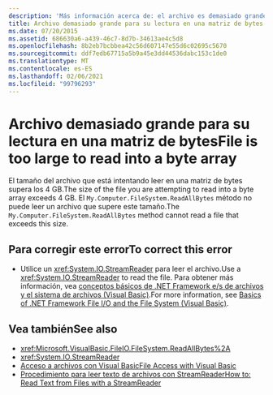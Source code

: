 ```yaml
---
description: 'Más información acerca de: el archivo es demasiado grande para leerlo en una matriz de bytes'
title: Archivo demasiado grande para su lectura en una matriz de bytes
ms.date: 07/20/2015
ms.assetid: 686630a6-a439-46c7-8d7b-34613ae4c5d8
ms.openlocfilehash: 8b2eb7bcbbea42c56d607147e55d6c02695c5670
ms.sourcegitcommit: ddf7edb67715a5b9a45e3dd44536dabc153c1de0
ms.translationtype: MT
ms.contentlocale: es-ES
ms.lasthandoff: 02/06/2021
ms.locfileid: "99796293"
---
```

# <a name="file-is-too-large-to-read-into-a-byte-array"></a><span data-ttu-id="f5212-103">Archivo demasiado grande para su lectura en una matriz de bytes</span><span class="sxs-lookup"><span data-stu-id="f5212-103">File is too large to read into a byte array</span></span>

<span data-ttu-id="f5212-104">El tamaño del archivo que está intentando leer en una matriz de bytes supera los 4 GB.</span><span class="sxs-lookup"><span data-stu-id="f5212-104">The size of the file you are attempting to read into a byte array exceeds 4 GB.</span></span> <span data-ttu-id="f5212-105">El `My.Computer.FileSystem.ReadAllBytes` método no puede leer un archivo que supere este tamaño.</span><span class="sxs-lookup"><span data-stu-id="f5212-105">The `My.Computer.FileSystem.ReadAllBytes` method cannot read a file that exceeds this size.</span></span>  
  
## <a name="to-correct-this-error"></a><span data-ttu-id="f5212-106">Para corregir este error</span><span class="sxs-lookup"><span data-stu-id="f5212-106">To correct this error</span></span>  
  
- <span data-ttu-id="f5212-107">Utilice un <xref:System.IO.StreamReader> para leer el archivo.</span><span class="sxs-lookup"><span data-stu-id="f5212-107">Use a <xref:System.IO.StreamReader> to read the file.</span></span> <span data-ttu-id="f5212-108">Para obtener más información, vea [conceptos básicos de .NET Framework e/s de archivos y el sistema de archivos (Visual Basic)](../../developing-apps/programming/drives-directories-files/basics-of-net-framework-file-io-and-the-file-system.md).</span><span class="sxs-lookup"><span data-stu-id="f5212-108">For more information, see [Basics of .NET Framework File I/O and the File System (Visual Basic)](../../developing-apps/programming/drives-directories-files/basics-of-net-framework-file-io-and-the-file-system.md).</span></span>  
  
## <a name="see-also"></a><span data-ttu-id="f5212-109">Vea también</span><span class="sxs-lookup"><span data-stu-id="f5212-109">See also</span></span>

- <xref:Microsoft.VisualBasic.FileIO.FileSystem.ReadAllBytes%2A>
- <xref:System.IO.StreamReader>
- [<span data-ttu-id="f5212-110">Acceso a archivos con Visual Basic</span><span class="sxs-lookup"><span data-stu-id="f5212-110">File Access with Visual Basic</span></span>](../../developing-apps/programming/drives-directories-files/file-access.md)
- [<span data-ttu-id="f5212-111">Procedimiento para leer texto de archivos con StreamReader</span><span class="sxs-lookup"><span data-stu-id="f5212-111">How to: Read Text from Files with a StreamReader</span></span>](../../developing-apps/programming/drives-directories-files/how-to-read-text-from-files-with-a-streamreader.md)
